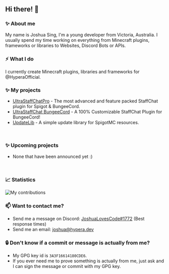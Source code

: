## Hi there! 👋

### ✨ About me
My name is Joshua Sing, I'm a young developer from Victoria, Australia.
I usually spend my time working on everything from Minecraft plugins, frameworks or libraries to Websites, Discord Bots or APIs.
<br>


### ⚡ What I do
<!-- Honestly, no clue. -->
I currently create Minecraft plugins, libraries and frameworks for @HyperaOfficial.
<br>


### ✨ My projects
 - [UltraStaffChatPro](https://www.spigotmc.org/resources/80461/) - The most advanced and feature packed StaffChat plugin for Spigot & BungeeCord.
 - [UltraStaffChat BungeeCord](www.spigotmc.org/resources/68956/) - A 100% Customizable StaffChat Plugin for BungeeCord!
 - [UpdateLib](https://github.com/HyperaOfficial/UpdateLib/) - A simple update library for SpigotMC resources. 
<br>


### ✨ Upcoming projects
 - None that have been announced yet :)
<br>

### 📈 Statistics
![My contributions](https://github-readme-stats.vercel.app/api?username=joshuasing&count_private=true&show_icons=true&theme=dark)

### 📫 Want to contact me?
 - Send me a message on Discord: [JoshuaLovesCode#1772](https://discord.hypera.dev/) (Best response times)
 - Send me an email: [joshua@hypera.dev](mailto:joshua@hypera.dev)

### 🔒 Don't know if a commit or message is actually from me?
 - My GPG key id is `3A3F16614180CDE6`.
 - If you ever need me to prove something is actually from me, just ask and I can sign the message or commit with my GPG key.
